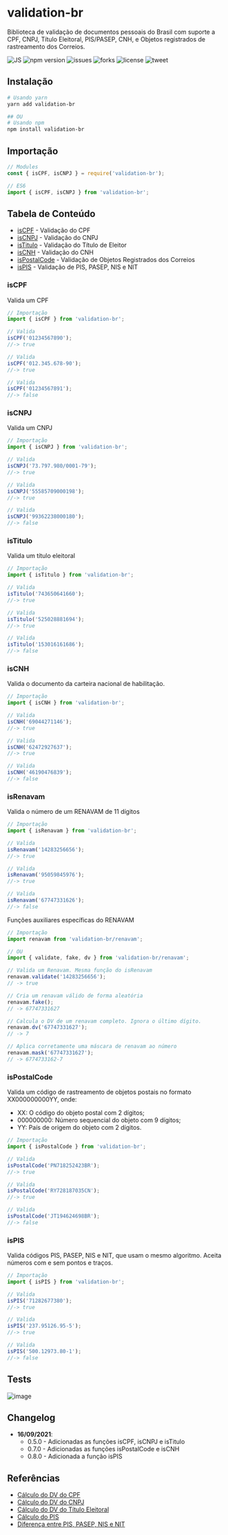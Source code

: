 # validation-br

Biblioteca de validação de documentos pessoais do Brasil com suporte a CPF, CNPJ, Título Eleitoral, PIS/PASEP, CNH, e Objetos registrados de rastreamento dos Correios.

![JS](https://img.shields.io/badge/Language-JS-yellow)
![npm version](https://badge.fury.io/js/validation-br.svg)
![issues](https://img.shields.io/github/issues/klawdyo/validation-br)
![forks](https://img.shields.io/github/forks/klawdyo/validation-br)
![license](https://img.shields.io/github/license/klawdyo/VALIDATION-BR)
![tweet](https://img.shields.io/twitter/url?url=https%3A%2F%2Fgithub.com%2Fklawdyo%2Fvalidation-br)

## Instalação

```sh
# Usando yarn
yarn add validation-br

## OU
# Usando npm
npm install validation-br

```

## Importação

```js
// Modules
const { isCPF, isCNPJ } = require('validation-br');

// ES6
import { isCPF, isCNPJ } from 'validation-br';
```

## Tabela de Conteúdo

- [isCPF](#isCPF) - Validação do CPF
- [isCNPJ](#isCNPJ) - Validação do CNPJ
- [isTitulo](#isTitulo) - Validação do Título de Eleitor
- [isCNH](#isCNH) - Validação do CNH
- [isPostalCode](#isPostalCode) - Validação de Objetos Registrados dos Correios
- [isPIS](#isPIS) - Validação de PIS, PASEP, NIS e NIT

### isCPF

Valida um CPF

```js
// Importação
import { isCPF } from 'validation-br';

// Valida
isCPF('01234567890');
//-> true

// Valida
isCPF('012.345.678-90');
//-> true

// Valida
isCPF('01234567891');
//-> false
```

### isCNPJ

Valida um CNPJ

```js
// Importação
import { isCNPJ } from 'validation-br';

// Valida
isCNPJ('73.797.980/0001-79');
//-> true

// Valida
isCNPJ('55585709000198');
//-> true

// Valida
isCNPJ('99362238000180');
//-> false
```

### isTitulo

Valida um título eleitoral

```js
// Importação
import { isTitulo } from 'validation-br';

// Valida
isTitulo('743650641660');
//-> true

// Valida
isTitulo('525028881694');
//-> true

// Valida
isTitulo('153016161686');
//-> false
```

### isCNH

Valida o documento da carteira nacional de habilitação.

```js
// Importação
import { isCNH } from 'validation-br';

// Valida
isCNH('69044271146');
//-> true

// Valida
isCNH('62472927637');
//-> true

// Valida
isCNH('46190476839');
//-> false
```

### isRenavam

Valida o número de um RENAVAM de 11 dígitos

```js
// Importação
import { isRenavam } from 'validation-br';

// Valida
isRenavam('14283256656');
//-> true

// Valida
isRenavam('95059845976');
//-> true

// Valida
isRenavam('67747331626');
//-> false
```

Funções auxiliares específicas do RENAVAM

```js
// Importação
import renavam from 'validation-br/renavam';

// OU
import { validate, fake, dv } from 'validation-br/renavam';

// Valida um Renavam. Mesma função do isRenavam
renavam.validate('14283256656');
// -> true

// Cria um renavam válido de forma aleatória
renavam.fake();
// -> 67747331627

// Calcula o DV de um renavam completo. Ignora o último dígito.
renavam.dv('67747331627');
// -> 7

// Aplica corretamente uma máscara de renavam ao número
renavam.mask('67747331627');
// -> 6774733162-7
```

### isPostalCode

Valida um código de rastreamento de objetos postais no formato XX000000000YY, onde:

- XX: O código do objeto postal com 2 dígitos;
- 000000000: Número sequencial do objeto com 9 dígitos;
- YY: País de origem do objeto com 2 dígitos.

```js
// Importação
import { isPostalCode } from 'validation-br';

// Valida
isPostalCode('PN718252423BR');
//-> true

// Valida
isPostalCode('RY728187035CN');
//-> true

// Valida
isPostalCode('JT194624698BR');
//-> false
```

### isPIS

Valida códigos PIS, PASEP, NIS e NIT, que usam o mesmo algoritmo. Aceita números com e sem pontos e traços.

```js
// Importação
import { isPIS } from 'validation-br';

// Valida
isPIS('71282677380');
//-> true

// Valida
isPIS('237.95126.95-5');
//-> true

// Valida
isPIS('500.12973.80-1');
//-> false
```

## Tests

![image](https://user-images.githubusercontent.com/100168/133695302-17744b22-2bf0-41e8-8907-58ea4770be3c.png)

## Changelog

- **16/09/2021**:
  - 0.5.0 - Adicionadas as funções isCPF, isCNPJ e isTitulo
  - 0.7.0 - Adicionadas as funções isPostalCode e isCNH
  - 0.8.0 - Adicionada a função isPIS

## Referências

- [Cálculo do DV do CPF](http://clubes.obmep.org.br/blog/a-matematica-nos-documentos-cpf/)
- [Cálculo do DV do CNPJ](http://www.macoratti.net/alg_cnpj.htm)
- [Cálculo do DV do Título Eleitoral](http://clubes.obmep.org.br/blog/a-matematica-nos-documentos-titulo-de-eleitor/)
- [Cálculo do PIS](http://www.macoratti.net/alg_pis.htm)
- [Diferença entre PIS, PASEP, NIS e NIT](https://www.jornalcontabil.com.br/entenda-de-uma-vez-a-diferenca-entre-pis-pasep-nit-e-nis/#:~:text=NIS%20%E2%80%93%20N%C3%BAmero%20de%20Identifica%C3%A7%C3%A3o%20Social,do%20Patrim%C3%B4nio%20do%20Servidor%20P%C3%BAblico)
